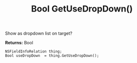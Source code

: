 ﻿---
uid: crmscript_ref_NSFieldInfoRelation_GetUseDropDown
title: Bool GetUseDropDown()
intellisense: NSFieldInfoRelation.GetUseDropDown
keywords: NSFieldInfoRelation, GetUseDropDown
so.topic: reference
---

Show as dropdown list on target?

**Returns:** Bool


```crmscript
NSFieldInfoRelation thing;
Bool useDropDown  = thing.GetUseDropDown();
```


